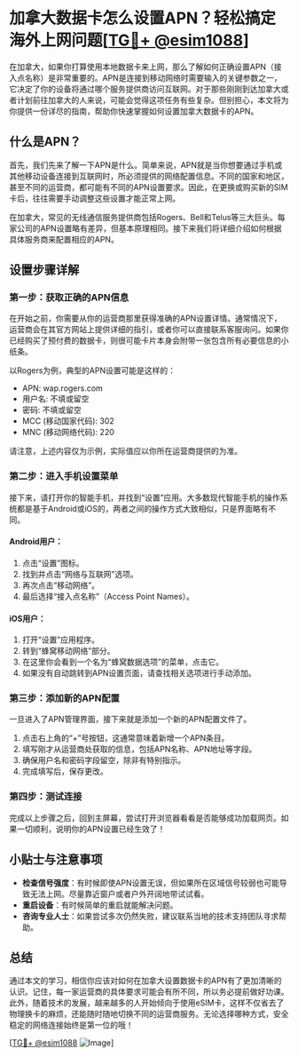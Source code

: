 # 加拿大数据卡怎么设置APN？轻松搞定海外上网问题[[TG💪+ @esim1088](https://t.me/s/esim1088)]

在加拿大，如果你打算使用本地数据卡来上网，那么了解如何正确设置APN（接入点名称）是非常重要的。APN是连接到移动网络时需要输入的关键参数之一，它决定了你的设备将通过哪个服务提供商访问互联网。对于那些刚刚到达加拿大或者计划前往加拿大的人来说，可能会觉得这项任务有些复杂。但别担心，本文将为你提供一份详尽的指南，帮助你快速掌握如何设置加拿大数据卡的APN。

## 什么是APN？

首先，我们先来了解一下APN是什么。简单来说，APN就是当你想要通过手机或其他移动设备连接到互联网时，所必须提供的网络配置信息。不同的国家和地区，甚至不同的运营商，都可能有不同的APN设置要求。因此，在更换或购买新的SIM卡后，往往需要手动调整这些设置才能正常上网。

在加拿大，常见的无线通信服务提供商包括Rogers、Bell和Telus等三大巨头。每家公司的APN设置略有差异，但基本原理相同。接下来我们将详细介绍如何根据具体服务商来配置相应的APN。

## 设置步骤详解

### 第一步：获取正确的APN信息
在开始之前，你需要从你的运营商那里获得准确的APN设置详情。通常情况下，运营商会在其官方网站上提供详细的指引，或者你可以直接联系客服询问。如果你已经购买了预付费的数据卡，则很可能卡片本身会附带一张包含所有必要信息的小纸条。

以Rogers为例，典型的APN设置可能是这样的：
- APN: wap.rogers.com
- 用户名: 不填或留空
- 密码: 不填或留空
- MCC (移动国家代码): 302
- MNC (移动网络代码): 220

请注意，上述内容仅为示例，实际值应以你所在运营商提供的为准。

### 第二步：进入手机设置菜单
接下来，请打开你的智能手机，并找到“设置”应用。大多数现代智能手机的操作系统都是基于Android或iOS的，两者之间的操作方式大致相似，只是界面略有不同。

#### Android用户：
1. 点击“设置”图标。
2. 找到并点击“网络与互联网”选项。
3. 再次点击“移动网络”。
4. 最后选择“接入点名称”（Access Point Names）。

#### iOS用户：
1. 打开“设置”应用程序。
2. 转到“蜂窝移动网络”部分。
3. 在这里你会看到一个名为“蜂窝数据选项”的菜单，点击它。
4. 如果没有自动跳转到APN设置页面，请查找相关选项进行手动添加。

### 第三步：添加新的APN配置
一旦进入了APN管理界面，接下来就是添加一个新的APN配置文件了。

1. 点击右上角的“+”号按钮，这通常意味着新增一个APN条目。
2. 填写刚才从运营商处获取的信息，包括APN名称、APN地址等字段。
3. 确保用户名和密码字段留空，除非有特别指示。
4. 完成填写后，保存更改。

### 第四步：测试连接
完成以上步骤之后，回到主屏幕，尝试打开浏览器看看是否能够成功加载网页。如果一切顺利，说明你的APN设置已经生效了！

## 小贴士与注意事项

- **检查信号强度**：有时候即使APN设置无误，但如果所在区域信号较弱也可能导致无法上网。尽量靠近窗户或者户外开阔地带试试看。
- **重启设备**：有时候简单的重启就能解决问题。
- **咨询专业人士**：如果尝试多次仍然失败，建议联系当地的技术支持团队寻求帮助。

## 总结

通过本文的学习，相信你应该对如何在加拿大设置数据卡的APN有了更加清晰的认识。记住，每一家运营商的具体要求可能会有所不同，所以务必提前做好功课。此外，随着技术的发展，越来越多的人开始倾向于使用eSIM卡，这样不仅省去了物理换卡的麻烦，还能随时随地切换不同的运营商服务。无论选择哪种方式，安全稳定的网络连接始终是第一位的哦！

[[TG💪+ @esim1088](https://t.me/s/esim1088) ![Image](https://i.postimg.cc/4NQfJmqS/Snipaste-2025-05-13-00-14-12.png)]